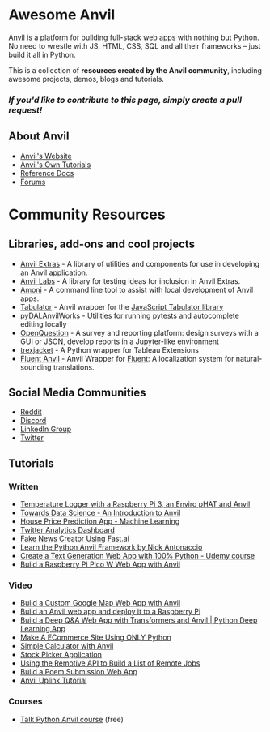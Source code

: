 # Awesome Anvil
[Anvil](https://anvil.works/) is a platform for building full-stack web apps with nothing but Python. No need to wrestle with JS, HTML, CSS, SQL and all their frameworks – just build it all in Python.

This is a collection of **resources created by the Anvil community**, including awesome projects, demos, blogs and tutorials.

### *If you'd like to contribute to this page, simply create a pull request!*

## About Anvil

- [Anvil's Website](https://anvil.works/)
- [Anvil's Own Tutorials](https://anvil.works/learn/tutorials)
- [Reference Docs](https://anvil.works/docs/overview)
- [Forums](https://anvil.works/forum/)

# Community Resources

## Libraries, add-ons and cool projects
- [Anvil Extras](https://github.com/anvilistas/anvil-extras) - A library of utilities and components for use in developing an Anvil application.
- [Anvil Labs](https://github.com/anvilistas/anvil-labs/) - A library for testing ideas for inclusion in Anvil Extras.
- [Amoni](https://github.com/anvilistas/amoni/) - A command line tool to assist with local development of Anvil apps.
- [Tabulator](https://github.com/s-cork/Tabulator) - Anvil wrapper for the [JavaScript Tabulator library](https://tabulator.info/)
- [pyDALAnvilWorks](https://github.com/benlawraus/pyDALAnvilWorks) - Utilities for running pytests and autocomplete editing locally
- [OpenQuestion](https://github.com/Alcampopiano/OpenQuestion) - A survey and reporting platform: design surveys with a GUI or JSON, develop reports in a Jupyter-like environment
- [trexjacket](https://github.com/trexjacket/trexjacket) - A Python wrapper for Tableau Extensions
- [Fluent Anvil](https://github.com/woernerm/fluent_anvil) - Anvil Wrapper for [Fluent](https://projectfluent.org/): A localization system
for natural-sounding translations.

## Social Media Communities
- [Reddit](https://www.reddit.com/r/AnvilWorks/)
- [Discord](https://discord.gg/Q73xerY6)
- [LinkedIn Group](https://www.linkedin.com/groups/12677156/)
- [Twitter](https://twitter.com/i/communities/1529413384415977472)

## Tutorials

### Written
- [Temperature Logger with a Raspberry Pi 3, an Enviro pHAT and Anvil](https://www.electromaker.io/tutorial/blog/introduction-to-anvil-a-tool-to-create-a-web-interface-for-any-python-project)
- [Towards Data Science - An Introduction to Anvil](https://towardsdatascience.com/an-introduction-to-anvil-full-stack-web-apps-with-nothing-by-python-cbab06392d13)
- [House Price Prediction App - Machine Learning](https://medium.datadriveninvestor.com/create-your-own-machine-learning-app-with-anvil-basic-6bf3503e80f1)
- [Twitter Analytics Dashboard](https://bas.codes/posts/python-anvil-twitter-stats)
- [Fake News Creator Using Fast.ai](https://robertritz.com/deploy-a-fake-news-generator-to-the-web-with-anvil-a46611730a09)
- [Learn the Python Anvil Framework by Nick Antonaccio](https://pythonanvil.com/)
- [Create a Text Generation Web App with 100% Python - Udemy course](https://www.udemy.com/course/nlp-text-generation-python-web-app/)
- [Build a Raspberry Pi Pico W Web App with Anvil](https://www.tomshardware.com/how-to/build-raspberry-pi-pico-w-web-app)

### Video
- [Build a Custom Google Map Web App with Anvil](https://youtu.be/uBF5ewOcPQE)
- [Build an Anvil web app and deploy it to a Raspberry Pi](https://youtu.be/2B7tWrW5XkA)
- [Build a Deep Q&A Web App with Transformers and Anvil | Python Deep Learning App](https://youtu.be/G1uGSkANZjQ)
- [Make A ECommerce Site Using ONLY Python](https://youtu.be/NNeT-PhaLZk)
- [Simple Calculator with Anvil](https://youtu.be/NiQdsK3H57Y)
- [Stock Picker Application](https://youtu.be/J63TAIbggZk)
- [Using the Remotive API to Build a List of Remote Jobs](https://youtu.be/vj0zW_pSZn0)
- [Build a Poem Submission Web App](https://youtu.be/E8AXVoiQtkw)
- [Anvil Uplink Tutorial](https://youtu.be/ebliOT-_ZEY)

### Courses
- [Talk Python Anvil course](https://training.talkpython.fm/courses/explore_anvil/anvil-web-apps-with-just-python) (free)

